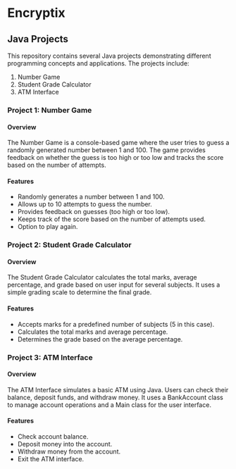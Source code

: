 # Encryptix

## Java Projects
This repository contains several Java projects demonstrating different programming concepts and applications. The projects include:

1. Number Game
2. Student Grade Calculator
3. ATM Interface

### Project 1: Number Game

#### Overview
The Number Game is a console-based game where the user tries to guess a randomly generated number between 1 and 100.
The game provides feedback on whether the guess is too high or too low and tracks the score based on the number of attempts.


#### Features
- Randomly generates a number between 1 and 100.
- Allows up to 10 attempts to guess the number.
- Provides feedback on guesses (too high or too low).
- Keeps track of the score based on the number of attempts used.
- Option to play again.

### Project 2: Student Grade Calculator
#### Overview
The Student Grade Calculator calculates the total marks, average percentage, and grade based on user input for several subjects. It uses a simple grading scale to determine the final grade.

#### Features
- Accepts marks for a predefined number of subjects (5 in this case).
- Calculates the total marks and average percentage.
- Determines the grade based on the average percentage.

### Project 3: ATM Interface
#### Overview
The ATM Interface simulates a basic ATM using Java. Users can check their balance, deposit funds, and withdraw money. It uses a BankAccount class to manage account operations and a Main class for the user interface.

#### Features
- Check account balance.
- Deposit money into the account.
- Withdraw money from the account.
- Exit the ATM interface.
